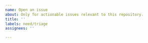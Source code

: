 ```yaml
---
name: Open an issue
about: Only for actionable issues relevant to this repository.
title: ''
labels: need/triage
assignees: ''

---
```

<!--
Hello! To ensure this issue is correctly addressed as soon as possible by the IPFS team, please try to make sure:

- This issue is relevant to this repository's topic or codebase.

- A clear description is provided. It should includes as much relevant information as possible and clear scope for the issue to be actionable.

FOR GENERAL DISCUSSION, HELP OR QUESTIONS, please see the options at https://ipfs.tech/help or head directly to https://discuss.ipfs.tech.

(you can delete this section after reading)
-->
